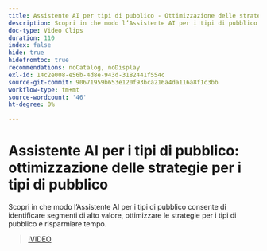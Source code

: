 ```yaml
---
title: Assistente AI per tipi di pubblico - Ottimizzazione delle strategie per il pubblico
description: Scopri in che modo l’Assistente AI per i tipi di pubblico consente di identificare segmenti di alto valore, ottimizzare le strategie per i tipi di pubblico e risparmiare tempo.
doc-type: Video Clips
duration: 110
index: false
hide: true
hidefromtoc: true
recommendations: noCatalog, noDisplay
exl-id: 14c2e008-e56b-4d8e-943d-3182441f554c
source-git-commit: 90671959b653e120f93bca216a4da116a8f1c3bb
workflow-type: tm+mt
source-wordcount: '46'
ht-degree: 0%

---
```


# Assistente AI per i tipi di pubblico: ottimizzazione delle strategie per i tipi di pubblico

Scopri in che modo l’Assistente AI per i tipi di pubblico consente di identificare segmenti di alto valore, ottimizzare le strategie per i tipi di pubblico e risparmiare tempo.

<!-- 62_S508_3442517_109_ai-assistant-for-audiences-optimizing-audience-strategies -->
>[!VIDEO](https://video.tv.adobe.com/v/3459668/?learn=on&enablevpops=true&captions=ita)
